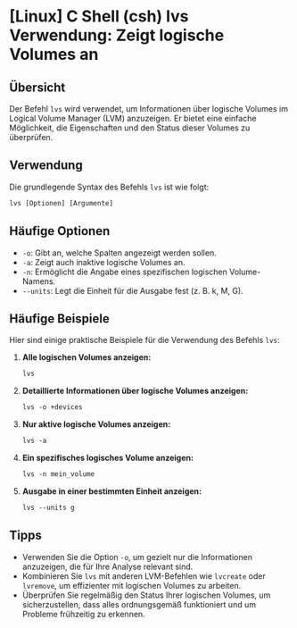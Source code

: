 # [Linux] C Shell (csh) lvs Verwendung: Zeigt logische Volumes an

## Übersicht
Der Befehl `lvs` wird verwendet, um Informationen über logische Volumes im Logical Volume Manager (LVM) anzuzeigen. Er bietet eine einfache Möglichkeit, die Eigenschaften und den Status dieser Volumes zu überprüfen.

## Verwendung
Die grundlegende Syntax des Befehls `lvs` ist wie folgt:

```csh
lvs [Optionen] [Argumente]
```

## Häufige Optionen
- `-o`: Gibt an, welche Spalten angezeigt werden sollen.
- `-a`: Zeigt auch inaktive logische Volumes an.
- `-n`: Ermöglicht die Angabe eines spezifischen logischen Volume-Namens.
- `--units`: Legt die Einheit für die Ausgabe fest (z. B. k, M, G).

## Häufige Beispiele
Hier sind einige praktische Beispiele für die Verwendung des Befehls `lvs`:

1. **Alle logischen Volumes anzeigen:**
   ```csh
   lvs
   ```

2. **Detaillierte Informationen über logische Volumes anzeigen:**
   ```csh
   lvs -o +devices
   ```

3. **Nur aktive logische Volumes anzeigen:**
   ```csh
   lvs -a
   ```

4. **Ein spezifisches logisches Volume anzeigen:**
   ```csh
   lvs -n mein_volume
   ```

5. **Ausgabe in einer bestimmten Einheit anzeigen:**
   ```csh
   lvs --units g
   ```

## Tipps
- Verwenden Sie die Option `-o`, um gezielt nur die Informationen anzuzeigen, die für Ihre Analyse relevant sind.
- Kombinieren Sie `lvs` mit anderen LVM-Befehlen wie `lvcreate` oder `lvremove`, um effizienter mit logischen Volumes zu arbeiten.
- Überprüfen Sie regelmäßig den Status Ihrer logischen Volumes, um sicherzustellen, dass alles ordnungsgemäß funktioniert und um Probleme frühzeitig zu erkennen.